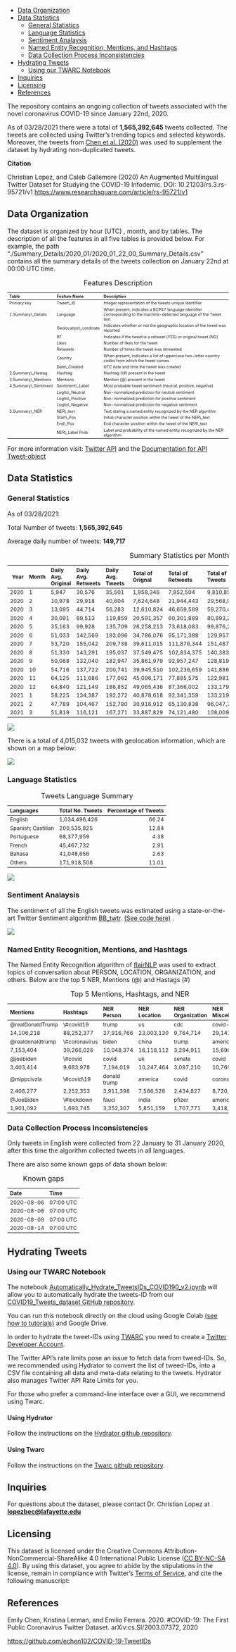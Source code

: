 -   [Data Organization](#data-organization)
-   [Data Statistics](#data-statistics)
    -   [General Statistics](#general-statistics)
    -   [Language Statistics](#language-statistics)
    -   [Sentiment Analaysis](#sentiment-analaysis)
    -   [Named Entity Recognition, Mentions, and
        Hashtags](#named-entity-recognition-mentions-and-hashtags)
    -   [Data Collection Process
        Inconsistencies](#data-collection-process-inconsistencies)
-   [Hydrating Tweets](#hydrating-tweets)
    -   [Using our TWARC Notebook](#using-our-twarc-notebook)
-   [Inquiries](#inquiries)
-   [Licensing](#licensing)
-   [References](#references)

The repository contains an ongoing collection of tweets associated with
the novel coronavirus COVID-19 since January 22nd, 2020.

As of 03/28/2021 there were a total of **1,565,392,645** tweets
collected. The tweets are collected using Twitter’s trending topics and
selected keywords. Moreover, the tweets from [Chen et
al. (2020)](https://github.com/echen102/COVID-19-TweetIDs) was used to
supplement the dataset by hydrating non-duplicated tweets.

**Citation**

Christian Lopez, and Caleb Gallemore (2020) An Augmented Multilingual
Twitter Dataset for Studying the COVID-19 Infodemic. DOI:
10.21203/rs.3.rs-95721/v1
<a href="https://www.researchsquare.com/article/rs-95721/v1" class="uri">https://www.researchsquare.com/article/rs-95721/v1</a>

Data Organization
-----------------

The dataset is organized by hour (UTC) , month, and by tables. The
description of all the features in all five tables is provided below.
For example, the path
“./Summary\_Details/2020\_01/2020\_01\_22\_00\_Summary\_Details.csv”
contains all the summary details of the tweets collection on January
22nd at 00:00 UTC time.

<table class="table table" style="margin-left: auto; margin-right: auto; font-size: 9px; margin-left: auto; margin-right: auto;">
<caption style="font-size: initial !important;">
Features Description
</caption>
<thead>
<tr>
<th style="text-align:left;font-weight: bold;">
Table
</th>
<th style="text-align:left;font-weight: bold;">
Feature Name
</th>
<th style="text-align:left;font-weight: bold;">
Description
</th>
</tr>
</thead>
<tbody>
<tr>
<td style="text-align:left;">
Primary key
</td>
<td style="text-align:left;">
Tweet\_ID
</td>
<td style="text-align:left;">
Integer representation of the tweets unique identifier
</td>
</tr>
<tr>
<td style="text-align:left;">
1.Summary\_Details
</td>
<td style="text-align:left;">
Language
</td>
<td style="text-align:left;">
When present, indicates a BCP47 language identifier corresponding to the
machine-detected language of the Tweet text
</td>
</tr>
<tr>
<td style="text-align:left;">
</td>
<td style="text-align:left;">
Geolocation\_cordinate
</td>
<td style="text-align:left;">
Indicates whether or not the geographic location of the tweet was
reported
</td>
</tr>
<tr>
<td style="text-align:left;">
</td>
<td style="text-align:left;">
RT
</td>
<td style="text-align:left;">
Indicates if the tweet is a retweet (YES) or original tweet (NO)
</td>
</tr>
<tr>
<td style="text-align:left;">
</td>
<td style="text-align:left;">
Likes
</td>
<td style="text-align:left;">
Number of likes for the tweet
</td>
</tr>
<tr>
<td style="text-align:left;">
</td>
<td style="text-align:left;">
Retweets
</td>
<td style="text-align:left;">
Number of times the tweet was retweeted
</td>
</tr>
<tr>
<td style="text-align:left;">
</td>
<td style="text-align:left;">
Country
</td>
<td style="text-align:left;">
When present, indicates a list of uppercase two-letter country
codes from which the tweet comes
</td>
</tr>
<tr>
<td style="text-align:left;">
</td>
<td style="text-align:left;">
Date\_Created
</td>
<td style="text-align:left;">
UTC date and time the tweet was created
</td>
</tr>
<tr>
<td style="text-align:left;">
2.Summary\_Hastag
</td>
<td style="text-align:left;">
Hashtag
</td>
<td style="text-align:left;">
Hashtag (\#) present in the tweet
</td>
</tr>
<tr>
<td style="text-align:left;">
3.Summary\_Mentions
</td>
<td style="text-align:left;">
Mentions
</td>
<td style="text-align:left;">
Mention (@) present in the tweet
</td>
</tr>
<tr>
<td style="text-align:left;">
4.Summary\_Sentiment
</td>
<td style="text-align:left;">
Sentiment\_Label
</td>
<td style="text-align:left;">
Most probable tweet sentiment (neutral, positive, negative)
</td>
</tr>
<tr>
<td style="text-align:left;">
</td>
<td style="text-align:left;">
Logits\_Neutral
</td>
<td style="text-align:left;">
Non-normalized prediction for neutral sentiment
</td>
</tr>
<tr>
<td style="text-align:left;">
</td>
<td style="text-align:left;">
Logits\_Positive
</td>
<td style="text-align:left;">
Non-normalized prediction for positive sentiment
</td>
</tr>
<tr>
<td style="text-align:left;">
</td>
<td style="text-align:left;">
Logits\_Negative
</td>
<td style="text-align:left;">
Non-normalized prediction for negative sentiment
</td>
</tr>
<tr>
<td style="text-align:left;">
5.Summary\_NER
</td>
<td style="text-align:left;">
NER\_text
</td>
<td style="text-align:left;">
Text stating a named entity recognized by the NER algorithm
</td>
</tr>
<tr>
<td style="text-align:left;">
</td>
<td style="text-align:left;">
Start\_Pos
</td>
<td style="text-align:left;">
Initial character position within the tweet of the NER\_text
</td>
</tr>
<tr>
<td style="text-align:left;">
</td>
<td style="text-align:left;">
End\_Pos
</td>
<td style="text-align:left;">
End character position within the tweet of the NER\_text
</td>
</tr>
<tr>
<td style="text-align:left;">
</td>
<td style="text-align:left;">
NER\_Label Prob
</td>
<td style="text-align:left;">
Label and probability of the named entity recognized by the NER
algorithm
</td>
</tr>
</tbody>
</table>

For more information visit: [Twitter
API](https://developer.twitter.com/en/docs) and the [Documentation for
API
Tweet-object](https://developer.twitter.com/en/docs/twitter-api/v1/data-dictionary/overview/tweet-object)

Data Statistics
---------------

### General Statistics

As of 03/28/2021:

Total Number of tweets: **1,565,392,645**

Average daily number of tweets: **149,717**

<table class="table table" style="margin-left: auto; margin-right: auto; font-size: 12px; margin-left: auto; margin-right: auto;">
<caption style="font-size: initial !important;">
Summary Statistics per Month
</caption>
<thead>
<tr>
<th style="text-align:right;font-weight: bold;">
Year
</th>
<th style="text-align:left;font-weight: bold;">
Month
</th>
<th style="text-align:left;font-weight: bold;">
Daily Avg. Original
</th>
<th style="text-align:left;font-weight: bold;">
Daily Avg. Retweets
</th>
<th style="text-align:left;font-weight: bold;">
Daily Avg. Tweets
</th>
<th style="text-align:left;font-weight: bold;">
Total of Orignal
</th>
<th style="text-align:left;font-weight: bold;">
Total of Retweets
</th>
<th style="text-align:left;font-weight: bold;">
Total of Tweets
</th>
<th style="text-align:left;font-weight: bold;">
Total with Geolocation
</th>
<th style="text-align:left;font-weight: bold;">
Max No. Retweets
</th>
<th style="text-align:left;font-weight: bold;">
Max No. Likes
</th>
</tr>
</thead>
<tbody>
<tr>
<td style="text-align:right;">
2020
</td>
<td style="text-align:left;">
1
</td>
<td style="text-align:left;">
5,947
</td>
<td style="text-align:left;">
30,576
</td>
<td style="text-align:left;">
35,501
</td>
<td style="text-align:left;">
1,958,346
</td>
<td style="text-align:left;">
7,852,504
</td>
<td style="text-align:left;">
9,810,850
</td>
<td style="text-align:left;">
1,773
</td>
<td style="text-align:left;">
674,151
</td>
<td style="text-align:left;">
334,802
</td>
</tr>
<tr>
<td style="text-align:right;">
2020
</td>
<td style="text-align:left;">
2
</td>
<td style="text-align:left;">
10,978
</td>
<td style="text-align:left;">
29,918
</td>
<td style="text-align:left;">
40,604
</td>
<td style="text-align:left;">
7,624,648
</td>
<td style="text-align:left;">
21,944,443
</td>
<td style="text-align:left;">
29,568,948
</td>
<td style="text-align:left;">
8,103
</td>
<td style="text-align:left;">
469,739
</td>
<td style="text-align:left;">
637,589
</td>
</tr>
<tr>
<td style="text-align:right;">
2020
</td>
<td style="text-align:left;">
3
</td>
<td style="text-align:left;">
13,095
</td>
<td style="text-align:left;">
44,714
</td>
<td style="text-align:left;">
56,283
</td>
<td style="text-align:left;">
12,610,824
</td>
<td style="text-align:left;">
46,659,589
</td>
<td style="text-align:left;">
59,270,412
</td>
<td style="text-align:left;">
19,952
</td>
<td style="text-align:left;">
1,064,693
</td>
<td style="text-align:left;">
1,255,858
</td>
</tr>
<tr>
<td style="text-align:right;">
2020
</td>
<td style="text-align:left;">
4
</td>
<td style="text-align:left;">
30,091
</td>
<td style="text-align:left;">
89,513
</td>
<td style="text-align:left;">
119,859
</td>
<td style="text-align:left;">
20,591,357
</td>
<td style="text-align:left;">
60,301,889
</td>
<td style="text-align:left;">
80,893,244
</td>
<td style="text-align:left;">
38,213
</td>
<td style="text-align:left;">
649,823
</td>
<td style="text-align:left;">
662,005
</td>
</tr>
<tr>
<td style="text-align:right;">
2020
</td>
<td style="text-align:left;">
5
</td>
<td style="text-align:left;">
35,163
</td>
<td style="text-align:left;">
99,928
</td>
<td style="text-align:left;">
135,709
</td>
<td style="text-align:left;">
26,258,213
</td>
<td style="text-align:left;">
73,618,083
</td>
<td style="text-align:left;">
99,876,289
</td>
<td style="text-align:left;">
47,684
</td>
<td style="text-align:left;">
1,007,616
</td>
<td style="text-align:left;">
929,811
</td>
</tr>
<tr>
<td style="text-align:right;">
2020
</td>
<td style="text-align:left;">
6
</td>
<td style="text-align:left;">
51,033
</td>
<td style="text-align:left;">
142,569
</td>
<td style="text-align:left;">
193,096
</td>
<td style="text-align:left;">
34,786,076
</td>
<td style="text-align:left;">
95,171,388
</td>
<td style="text-align:left;">
129,957,461
</td>
<td style="text-align:left;">
58,138
</td>
<td style="text-align:left;">
790,652
</td>
<td style="text-align:left;">
882,693
</td>
</tr>
<tr>
<td style="text-align:right;">
2020
</td>
<td style="text-align:left;">
7
</td>
<td style="text-align:left;">
53,720
</td>
<td style="text-align:left;">
155,042
</td>
<td style="text-align:left;">
209,738
</td>
<td style="text-align:left;">
39,611,015
</td>
<td style="text-align:left;">
111,876,344
</td>
<td style="text-align:left;">
151,487,359
</td>
<td style="text-align:left;">
56,808
</td>
<td style="text-align:left;">
615,768
</td>
<td style="text-align:left;">
1,287,117
</td>
</tr>
<tr>
<td style="text-align:right;">
2020
</td>
<td style="text-align:left;">
8
</td>
<td style="text-align:left;">
51,330
</td>
<td style="text-align:left;">
143,291
</td>
<td style="text-align:left;">
195,037
</td>
<td style="text-align:left;">
37,549,475
</td>
<td style="text-align:left;">
102,834,375
</td>
<td style="text-align:left;">
140,383,850
</td>
<td style="text-align:left;">
55,912
</td>
<td style="text-align:left;">
2,183,434
</td>
<td style="text-align:left;">
860,162
</td>
</tr>
<tr>
<td style="text-align:right;">
2020
</td>
<td style="text-align:left;">
9
</td>
<td style="text-align:left;">
50,068
</td>
<td style="text-align:left;">
132,040
</td>
<td style="text-align:left;">
182,947
</td>
<td style="text-align:left;">
35,861,979
</td>
<td style="text-align:left;">
92,957,247
</td>
<td style="text-align:left;">
128,819,226
</td>
<td style="text-align:left;">
32,381
</td>
<td style="text-align:left;">
1,925,489
</td>
<td style="text-align:left;">
839,689
</td>
</tr>
<tr>
<td style="text-align:right;">
2020
</td>
<td style="text-align:left;">
10
</td>
<td style="text-align:left;">
54,716
</td>
<td style="text-align:left;">
137,722
</td>
<td style="text-align:left;">
200,741
</td>
<td style="text-align:left;">
39,945,510
</td>
<td style="text-align:left;">
102,236,659
</td>
<td style="text-align:left;">
141,886,653
</td>
<td style="text-align:left;">
318,121
</td>
<td style="text-align:left;">
946,810
</td>
<td style="text-align:left;">
785,385
</td>
</tr>
<tr>
<td style="text-align:right;">
2020
</td>
<td style="text-align:left;">
11
</td>
<td style="text-align:left;">
64,125
</td>
<td style="text-align:left;">
111,686
</td>
<td style="text-align:left;">
177,062
</td>
<td style="text-align:left;">
45,096,171
</td>
<td style="text-align:left;">
77,885,575
</td>
<td style="text-align:left;">
122,981,746
</td>
<td style="text-align:left;">
26,488
</td>
<td style="text-align:left;">
1,187,438
</td>
<td style="text-align:left;">
619,643
</td>
</tr>
<tr>
<td style="text-align:right;">
2020
</td>
<td style="text-align:left;">
12
</td>
<td style="text-align:left;">
64,840
</td>
<td style="text-align:left;">
121,149
</td>
<td style="text-align:left;">
186,852
</td>
<td style="text-align:left;">
49,065,436
</td>
<td style="text-align:left;">
87,366,002
</td>
<td style="text-align:left;">
133,179,589
</td>
<td style="text-align:left;">
3,277,244
</td>
<td style="text-align:left;">
1,402,911
</td>
<td style="text-align:left;">
1,038,164
</td>
</tr>
<tr>
<td style="text-align:right;">
2021
</td>
<td style="text-align:left;">
1
</td>
<td style="text-align:left;">
58,225
</td>
<td style="text-align:left;">
134,387
</td>
<td style="text-align:left;">
192,272
</td>
<td style="text-align:left;">
40,878,618
</td>
<td style="text-align:left;">
92,341,359
</td>
<td style="text-align:left;">
133,219,977
</td>
<td style="text-align:left;">
24,293
</td>
<td style="text-align:left;">
1,437,164
</td>
<td style="text-align:left;">
867,275
</td>
</tr>
<tr>
<td style="text-align:right;">
2021
</td>
<td style="text-align:left;">
2
</td>
<td style="text-align:left;">
47,789
</td>
<td style="text-align:left;">
104,467
</td>
<td style="text-align:left;">
152,780
</td>
<td style="text-align:left;">
30,916,912
</td>
<td style="text-align:left;">
65,130,838
</td>
<td style="text-align:left;">
96,047,732
</td>
<td style="text-align:left;">
23,977
</td>
<td style="text-align:left;">
971,119
</td>
<td style="text-align:left;">
644,697
</td>
</tr>
<tr>
<td style="text-align:right;">
2021
</td>
<td style="text-align:left;">
3
</td>
<td style="text-align:left;">
51,819
</td>
<td style="text-align:left;">
116,121
</td>
<td style="text-align:left;">
167,271
</td>
<td style="text-align:left;">
33,887,829
</td>
<td style="text-align:left;">
74,121,480
</td>
<td style="text-align:left;">
108,009,309
</td>
<td style="text-align:left;">
25,945
</td>
<td style="text-align:left;">
1,083,628
</td>
<td style="text-align:left;">
599,385
</td>
</tr>
</tbody>
</table>

![](https://github.com/lopezbec/COVID19_Tweets_Dataset/blob/master/Summary_Details/Tweets%20per%20Day.png)

There is a total of 4,015,032 tweets with geolocation information, which
are shown on a map below:

![](https://github.com/lopezbec/COVID19_Tweets_Dataset/blob/master/Summary_Details/GeoTweets.png)

### Language Statistics

<table class="table table" style="margin-left: auto; margin-right: auto; font-size: 12px; margin-left: auto; margin-right: auto;">
<caption style="font-size: initial !important;">
Tweets Language Summary
</caption>
<thead>
<tr>
<th style="text-align:left;font-weight: bold;">
Languages
</th>
<th style="text-align:left;font-weight: bold;">
Total No. Tweets
</th>
<th style="text-align:right;font-weight: bold;">
Percentage of Tweets
</th>
</tr>
</thead>
<tbody>
<tr>
<td style="text-align:left;">
English
</td>
<td style="text-align:left;">
1,034,496,426
</td>
<td style="text-align:right;">
66.24
</td>
</tr>
<tr>
<td style="text-align:left;">
Spanish; Castilian
</td>
<td style="text-align:left;">
200,535,825
</td>
<td style="text-align:right;">
12.84
</td>
</tr>
<tr>
<td style="text-align:left;">
Portuguese
</td>
<td style="text-align:left;">
68,377,959
</td>
<td style="text-align:right;">
4.38
</td>
</tr>
<tr>
<td style="text-align:left;">
French
</td>
<td style="text-align:left;">
45,467,732
</td>
<td style="text-align:right;">
2.91
</td>
</tr>
<tr>
<td style="text-align:left;">
Bahasa
</td>
<td style="text-align:left;">
41,048,656
</td>
<td style="text-align:right;">
2.63
</td>
</tr>
<tr>
<td style="text-align:left;">
Others
</td>
<td style="text-align:left;">
171,918,508
</td>
<td style="text-align:right;">
11.01
</td>
</tr>
</tbody>
</table>

![](https://github.com/lopezbec/COVID19_Tweets_Dataset/blob/master/Summary_Details/Tweets%20by%20Language%20Line%20plot.png)

### Sentiment Analaysis

The sentiment of all the English tweets was estimated using a
state-or-the-art Twitter Sentiment algorithm
[BB\_twtr](https://arxiv.org/abs/1704.06125). [(See code
here)](https://github.com/leelaylay/TweetSemEval) .

![](https://github.com/lopezbec/COVID19_Tweets_Dataset/blob/master/Summary_Sentiment/Tweets%20Sentiment.png)

### Named Entity Recognition, Mentions, and Hashtags

The Named Entity Recognition algorithm of
[flairNLP](https://github.com/flairNLP/flair) was used to extract topics
of conversation about PERSON, LOCATION, ORGANIZATION, and others. Below
are the top 5 NER, Mentions (@) and Hastags (\#)

<table class="table table" style="margin-left: auto; margin-right: auto; font-size: 12px; margin-left: auto; margin-right: auto;">
<caption style="font-size: initial !important;">
Top 5 Mentions, Hashtags, and NER
</caption>
<thead>
<tr>
<th style="text-align:left;font-weight: bold;">
Mentions
</th>
<th style="text-align:left;font-weight: bold;">
Hashtags
</th>
<th style="text-align:left;font-weight: bold;">
NER Person
</th>
<th style="text-align:left;font-weight: bold;">
NER Location
</th>
<th style="text-align:left;font-weight: bold;">
NER Organization
</th>
<th style="text-align:left;font-weight: bold;">
NER Miscellaneous
</th>
</tr>
</thead>
<tbody>
<tr>
<td style="text-align:left;">
@realDonaldTrump
</td>
<td style="text-align:left;">
\#covid19
</td>
<td style="text-align:left;">
trump
</td>
<td style="text-align:left;">
us
</td>
<td style="text-align:left;">
cdc
</td>
<td style="text-align:left;">
covid-19
</td>
</tr>
<tr>
<td style="text-align:left;">
14,106,218
</td>
<td style="text-align:left;">
88,252,377
</td>
<td style="text-align:left;">
37,916,766
</td>
<td style="text-align:left;">
23,003,130
</td>
<td style="text-align:left;">
9,764,714
</td>
<td style="text-align:left;">
29,147,285
</td>
</tr>
<tr>
<td style="text-align:left;">
@realdonaldtrump
</td>
<td style="text-align:left;">
\#coronavirus
</td>
<td style="text-align:left;">
biden
</td>
<td style="text-align:left;">
china
</td>
<td style="text-align:left;">
trump
</td>
<td style="text-align:left;">
americans
</td>
</tr>
<tr>
<td style="text-align:left;">
7,153,404
</td>
<td style="text-align:left;">
39,266,026
</td>
<td style="text-align:left;">
10,048,374
</td>
<td style="text-align:left;">
16,118,112
</td>
<td style="text-align:left;">
3,294,911
</td>
<td style="text-align:left;">
15,696,406
</td>
</tr>
<tr>
<td style="text-align:left;">
@joebiden
</td>
<td style="text-align:left;">
\#covid
</td>
<td style="text-align:left;">
covid
</td>
<td style="text-align:left;">
uk
</td>
<td style="text-align:left;">
senate
</td>
<td style="text-align:left;">
covid
</td>
</tr>
<tr>
<td style="text-align:left;">
3,403,414
</td>
<td style="text-align:left;">
9,683,978
</td>
<td style="text-align:left;">
7,194,019
</td>
<td style="text-align:left;">
10,247,464
</td>
<td style="text-align:left;">
3,097,210
</td>
<td style="text-align:left;">
10,769,691
</td>
</tr>
<tr>
<td style="text-align:left;">
@mippcivzla
</td>
<td style="text-align:left;">
\#covid\<u+30fc\>19
</td>
<td style="text-align:left;">
donald trump
</td>
<td style="text-align:left;">
america
</td>
<td style="text-align:left;">
covid
</td>
<td style="text-align:left;">
coronavirus
</td>
</tr>
<tr>
<td style="text-align:left;">
2,408,277
</td>
<td style="text-align:left;">
2,252,353
</td>
<td style="text-align:left;">
3,911,398
</td>
<td style="text-align:left;">
7,586,528
</td>
<td style="text-align:left;">
2,434,827
</td>
<td style="text-align:left;">
8,720,766
</td>
</tr>
<tr>
<td style="text-align:left;">
@JoeBiden
</td>
<td style="text-align:left;">
\#lockdown
</td>
<td style="text-align:left;">
fauci
</td>
<td style="text-align:left;">
india
</td>
<td style="text-align:left;">
pfizer
</td>
<td style="text-align:left;">
american
</td>
</tr>
<tr>
<td style="text-align:left;">
1,901,092
</td>
<td style="text-align:left;">
1,693,745
</td>
<td style="text-align:left;">
3,352,307
</td>
<td style="text-align:left;">
5,851,159
</td>
<td style="text-align:left;">
1,707,771
</td>
<td style="text-align:left;">
3,418,760
</td>
</tr>
</tbody>
</table>

### Data Collection Process Inconsistencies

Only tweets in English were collected from 22 January to 31 January
2020, after this time the algorithm collected tweets in all languages.

There are also some known gaps of data shown below:

<table class="table table" style="margin-left: auto; margin-right: auto; font-size: 12px; margin-left: auto; margin-right: auto;">
<caption style="font-size: initial !important;">
Known gaps
</caption>
<thead>
<tr>
<th style="text-align:left;font-weight: bold;">
Date
</th>
<th style="text-align:left;font-weight: bold;">
Time
</th>
</tr>
</thead>
<tbody>
<tr>
<td style="text-align:left;">
2020-08-06
</td>
<td style="text-align:left;">
07:00 UTC
</td>
</tr>
<tr>
<td style="text-align:left;">
2020-08-08
</td>
<td style="text-align:left;">
07:00 UTC
</td>
</tr>
<tr>
<td style="text-align:left;">
2020-08-09
</td>
<td style="text-align:left;">
07:00 UTC
</td>
</tr>
<tr>
<td style="text-align:left;">
2020-08-14
</td>
<td style="text-align:left;">
07:00 UTC
</td>
</tr>
</tbody>
</table>

Hydrating Tweets
----------------

### Using our TWARC Notebook

The notebook
[Automatically\_Hydrate\_TweetsIDs\_COVID190\_v2.ipynb](https://github.com/lopezbec/COVID19_Tweets_Dataset/blob/master/Automatically_Hydrate_TweetsIDs_COVID19_v2.ipynb)
will allow you to automatically hydrate the tweets-ID from our
[COVID19\_Tweets\_dataset GitHub
repository](https://github.com/lopezbec/COVID19_Tweets_Dataset).

You can run this notebook directly on the cloud using Google Colab [(see
how to
tutorials)](https://colab.research.google.com/notebooks/welcome.ipynb#scrollTo=xitplqMNk_Hc)
and Google Drive.

In order to hydrate the tweet-IDs using
[TWARC](https://github.com/DocNow/twarc) you need to create a [Twitter
Developer Account](https://developer.twitter.com/en/apply-for-access).

The Twitter API’s rate limits pose an issue to fetch data from
tweed-IDs. So, we recommended using Hydrator to convert the list of
tweed-IDs, into a CSV file containing all data and meta-data relating to
the tweets. Hydrator also manages Twitter API Rate Limits for you.

For those who prefer a command-line interface over a GUI, we recommend
using Twarc.

#### Using Hydrator

Follow the instructions on the [Hydrator github
repository](https://github.com/DocNow/hydrator).

#### Using Twarc

Follow the instructions on the [Twarc github
repository](https://github.com/DocNow/twarc).

Inquiries
---------

For questions about the dataset, please contact Dr. Christian Lopez at
**<a href="mailto:lopezbec@lafayette.edu" class="email">lopezbec@lafayette.edu</a>**

Licensing
---------

This dataset is licensed under the Creative Commons
Attribution-NonCommercial-ShareAlike 4.0 International Public License
([CC BY-NC-SA 4.0](https://creativecommons.org/licenses/by-nc-sa/4.0/)).
By using this dataset, you agree to abide by the stipulations in the
license, remain in compliance with Twitter’s [Terms of
Service](https://developer.twitter.com/en/developer-terms/agreement-and-policy),
and cite the following manuscript:

References
----------

<a name="chen"></a> Emily Chen, Kristina Lerman, and Emilio Ferrara.
2020. \#COVID-19: The First Public Coronavirus Twitter Dataset.
arXiv:cs.SI/2003.07372, 2020

<a href="https://github.com/echen102/COVID-19-TweetIDs" class="uri">https://github.com/echen102/COVID-19-TweetIDs</a>
